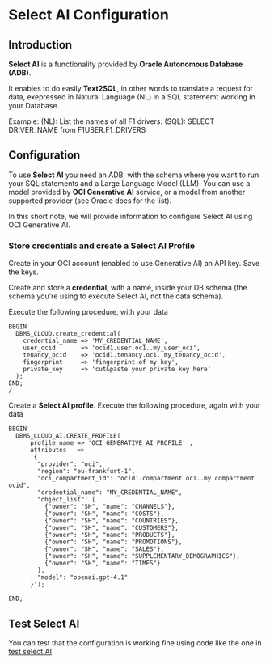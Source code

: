 # Select AI Configuration

## Introduction
**Select AI** is a functionality provided by **Oracle Autonomous Database (ADB)**.

It enables to do easily **Text2SQL**, in other words to translate a request for data, exepressed in Natural Language (NL)
in a SQL statememt working in your Database.

Example:
(NL): List the names of all F1 drivers.
(SQL): SELECT DRIVER_NAME from F1USER.F1_DRIVERS

## Configuration
To use **Select AI** you need an ADB, with the schema where you want to run your SQL statements and a Large Language Model (LLM).
You can use a model provided by **OCI Generative AI** service, or a model from another supported provider (see Oracle docs for the list).

In this short note, we will provide information to configure Select AI using OCI Generative AI.

### Store credentials and create a Select AI **Profile**
Create in your OCI account (enabled to use Generative AI) an API key. Save the keys.

Create and store a **credential**, with a name, inside your DB schema (the schema you're using to execute Select AI, not the data schema). 

Execute the following procedure, with your data

```
BEGIN
  DBMS_CLOUD.create_credential(
    credential_name => 'MY_CREDENTIAL_NAME',
    user_ocid       => 'ocid1.user.oc1..my_user_oci',
    tenancy_ocid    => 'ocid1.tenancy.oc1..my_tenancy_ocid',
    fingerprint     => 'fingerprint of my key',
    private_key     => 'cut&paste your private key here'
  );
END;
/
```

Create a **Select AI profile**. Execute the following procedure, again with your data

```
BEGIN
  DBMS_CLOUD_AI.CREATE_PROFILE(
      profile_name => 'OCI_GENERATIVE_AI_PROFILE' ,
      attributes   =>
      '{
        "provider": "oci",
        "region": "eu-frankfurt-1",
        "oci_compartment_id": "ocid1.compartment.oc1..my compartment ocid",
        "credential_name": "MY_CREDENTIAL_NAME",
        "object_list": [
          {"owner": "SH", "name": "CHANNELS"},
          {"owner": "SH", "name": "COSTS"},
          {"owner": "SH", "name": "COUNTRIES"},
          {"owner": "SH", "name": "CUSTOMERS"},
          {"owner": "SH", "name": "PRODUCTS"},
          {"owner": "SH", "name": "PROMOTIONS"},
          {"owner": "SH", "name": "SALES"},
          {"owner": "SH", "name": "SUPPLEMENTARY_DEMOGRAPHICS"},
          {"owner": "SH", "name": "TIMES"}
        ],
        "model": "openai.gpt-4.1"
      }');

END;
```

## Test Select AI
You can test that the configuration is working fine using code like the one in [test select AI](./test_selectai01.py)
